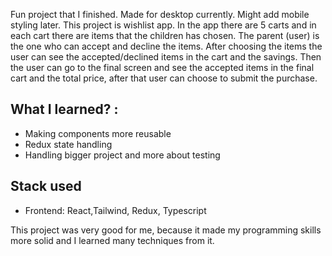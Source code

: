 Fun project that I finished. Made for desktop currently. Might add mobile styling later.
This project is wishlist app. In the app there are 5 carts and in each cart there are items that the children has chosen. The parent (user) is the one who can accept and decline the items. After choosing the items the user can see the accepted/declined items in the cart and the savings. Then the user can go to the final screen and see the accepted items in the final cart and the total price, after that user can choose to submit the purchase.

## What I learned? :
* Making components more reusable
* Redux state handling
* Handling bigger project and more about testing

## Stack used
* Frontend: React,Tailwind, Redux, Typescript


This project was very good for me, because it made my programming skills more solid and I learned many techniques from it.
